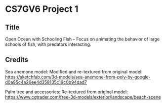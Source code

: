 # CS7GV6 Project 1

## Title

Open Ocean with Schooling Fish – Focus on animating the behavior of large schools of fish, with predators interacting.

## Credits

Sea anemone model: Modified and re-textured from original model: <https://sketchfab.com/3d-models/sea-anemone-from-poly-by-google-d0a95c4a26ee4d358135c19c0b94dad7>

Palm tree and accessories: Re-textured from original model: <https://www.cgtrader.com/free-3d-models/exterior/landscape/beach-scene>
